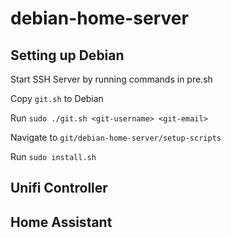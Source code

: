# debian-home-server

## Setting up Debian

Start SSH Server by running commands in pre.sh

Copy `git.sh` to Debian

Run `sudo ./git.sh <git-username> <git-email>`

Navigate to `git/debian-home-server/setup-scripts`

Run `sudo install.sh`

## Unifi Controller

## Home Assistant